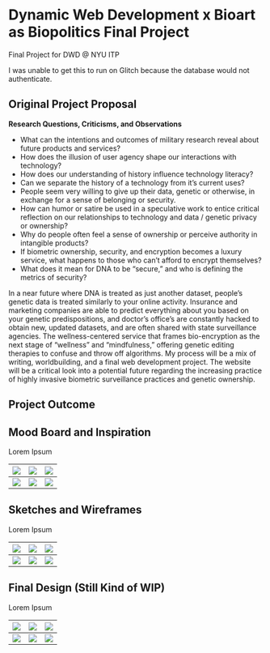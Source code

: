 # Dynamic Web Development x Bioart as Biopolitics Final Project

Final Project for DWD @ NYU ITP

I was unable to get this to run on Glitch because the database would not authenticate.

## Original Project Proposal

**Research Questions, Criticisms, and Observations**
- What can the intentions and outcomes of military research reveal about future products and services?
- How does the illusion of user agency shape our interactions with technology?
- How does our understanding of history influence technology literacy?
- Can we separate the history of a technology from it’s current uses?
- People seem very willing to give up their data, genetic or otherwise, in exchange for a sense of belonging or security.
- How can humor or satire be used in a speculative work to entice critical reflection on our relationships to technology and data / genetic privacy or ownership?
- Why do people often feel a sense of ownership or perceive authority in intangible products?
- If biometric ownership, security, and encryption becomes a luxury service, what happens to those who can’t afford to encrypt themselves?
- What does it mean for DNA to be “secure,” and who is defining the metrics of security?

In a near future where DNA is treated as just another dataset, people’s genetic data is treated similarly to your online activity. Insurance and marketing companies are able to predict everything about you based on your genetic predispositions, and doctor’s office’s are constantly hacked to obtain new, updated datasets, and are often shared with state surveillance agencies. The wellness-centered service that frames bio-encryption as the next stage of “wellness” and “mindfulness,” offering genetic editing therapies to confuse and throw off algorithms. My process will be a mix of writing, worldbuilding, and a final web development project. The website will be a critical look into a potential future regarding the increasing practice of highly invasive biometric surveillance practices and genetic ownership.

## Project Outcome

## Mood Board and Inspiration

Lorem Ipsum

| ![](process_moodboard01.png) | ![](process_moodboard01.png) | ![](process_moodboard01.png) |
|------------------------|------------------------|------------------------|
| ![](process_moodboard01.png) | ![](process_moodboard01.png) | ![](process_moodboard01.png) |


## Sketches and Wireframes

Lorem Ipsum

| ![](process_moodboard01.png) | ![](process_moodboard01.png) | ![](process_moodboard01.png) |
|------------------------|------------------------|------------------------|
| ![](process_moodboard01.png) | ![](process_moodboard01.png) | ![](process_moodboard01.png) |


## Final Design (Still Kind of WIP)

Lorem Ipsum

| ![](process_moodboard01.png) | ![](process_moodboard01.png) | ![](process_moodboard01.png) |
|------------------------|------------------------|------------------------|
| ![](process_moodboard01.png) | ![](process_moodboard01.png) | ![](process_moodboard01.png) |

